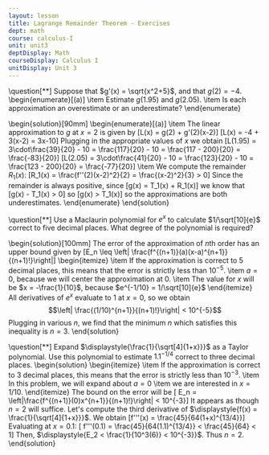 ```yaml
---
layout: lesson
title: Lagrange Remainder Theorem - Exercises
dept: math
course: calculus-I
unit: unit3
deptDisplay: Math
courseDisplay: Calculus I
unitDisplay: Unit 3
---
```


\question[$**$] Suppose that $g'(x) = \sqrt{x^2+5}$, and that $g(2) = -4$.
\begin{enumerate}[(a)]
\item Estimate $g(1.95)$ and $g(2.05)$.
\item Is each approximation an overestimate or an underestimate?
\end{enumerate}

\begin{solution}[90mm]
\begin{enumerate}[(a)]
\item The linear approximation to $g$ at $x = 2$ is given by 
\[L(x) = g(2) + g'(2)(x-2)\]
\[L(x) = -4 + 3(x-2) = 3x-10\]
Plugging in the appropriate values of $x$ we obtain
\[L(1.95) = 3\cdot\frac{39}{20} - 10 = \frac{117}{20} - 10 = \frac{117 - 200}{20} = \frac{-83}{20}\]
\[L(2.05) = 3\cdot\frac{41}{20} - 10 = \frac{123}{20} - 10 = \frac{123 - 200}{20} = \frac{-77}{20}\]
\item We compute the remainder $R_1(x)$:
\[R_1(x) = \frac{f''(2)(x-2)^2}{2} = \frac{(x-2)^2}{3} > 0\]
Since the remainder is always positive, since 
\[g(x) = T_1(x) + R_1(x)\] we know that \[g(x) - T_1(x) > 0\] so \[g(x) > T_1(x)\] so the approximations are both underestimates.
\end{enumerate}
\end{solution}

\question[$**$] Use a Maclaurin polynomial for $e^x$ to calculate $1/\sqrt[10]{e}$ correct to five decimal places. What degree of the polynomial is required?

\begin{solution}[100mm]
The error of the approximation of $n$th order has an upper bound given by
\[E_n \leq \left| \frac{f^{(n+1)}(a)(x-a)^{n+1}}{(n+1)!}\right|\]
\begin{itemize}
\item If the approximation is correct to 5 decimal places, this means that the error is strictly less than $10^{-5}$.
\item  $a =0$, because we will center the approximation at 0. 
\item The value for $x$ will be $x = -\frac{1}{10}$, because $e^{-1/10} = 1/\sqrt[10]{e}$
\end{itemize}
All derivatives of $e^x$ evaluate to 1 at $x = 0$, so we obtain $$\left| \frac{(1/10)^{n+1}}{(n+1)!}\right| < 10^{-5}$$Plugging in various $n$, we find that the minimum $n$ which satisfies this inequality is $n=3$. 
\end{solution}

\question[$**$] Expand $\displaystyle{\frac{1}{\sqrt[4]{1+x}}}$ as a Taylor polynomial. Use this polynomial to estimate $1.1^{-1/4}$ correct to three decimal places.
\begin{solution}
\begin{itemize}
\item If the approximation is correct to 3 decimal places, this means that the error is strictly less than $10^{-3}$.
\item In this problem, we will expand about $a = 0$
\item we are interested in $x = 1/10$.
\end{itemize}
The bound on the error will be 
\[ E_n = \left|\frac{f^{(n+1)}(0)x^{n+1}}{(n+1)!}\right| < 10^{-3}\]
It appears as though $n = 2$ will suffice. Let's compute the third derivative of $\displaystyle{f(x) = \frac{1}{\sqrt[4]{1+x}}}$. We obtain 
\[f'''(x) = \frac{45}{64(1+x)^{13/4}}\]
Evaluating at $x = 0.1$:
\[ f'''(0.1) = \frac{45}{64(1.1)^{13/4}} < \frac{45}{64} < 1\]
Then, $\displaystyle{E_2 < \frac{1}{10^3(6)} < 10^{-3}}$. Thus $n = 2$.
\end{solution}

